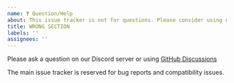 ```yaml
---
name: ❓ Question/Help
about: This issue tracker is not for questions. Please consider using our Discord server or ask a question using GitHub Discussions.
title: WRONG SECTION
labels: ''
assignees: ''
---
```


Please ask a question on our Discord server or using [GitHub Discussions](https://github.com/ikemen-engine/Ikemen-GO/discussions)

The main issue tracker is reserved for bug reports and compatibility issues.
